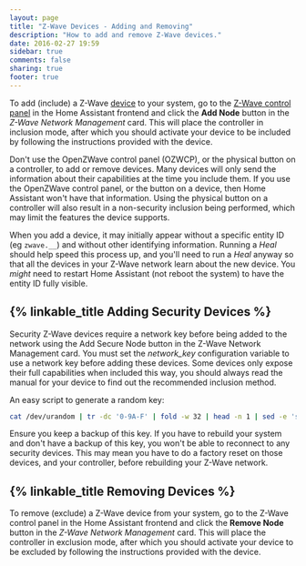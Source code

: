 ```yaml
---
layout: page
title: "Z-Wave Devices - Adding and Removing"
description: "How to add and remove Z-Wave devices."
date: 2016-02-27 19:59
sidebar: true
comments: false
sharing: true
footer: true
---
```


To add (include) a Z-Wave [device](/docs/z-wave/devices/) to your system, go to the [Z-Wave control panel](/docs/z-wave/control-panel/) in the Home Assistant frontend and click the **Add Node** button in the *Z-Wave Network Management* card. This will place the controller in inclusion mode, after which you should activate your device to be included by following the instructions provided with the device.

<p class='warning'>
Don't use the OpenZWave control panel (OZWCP), or the physical button on a controller, to add or remove devices. Many devices will only send the information about their capabilities at the time you include them. If you use the OpenZWave control panel, or the button on a device, then Home Assistant won't have that information. Using the physical button on a controller will also result in a non-security inclusion being performed, which may limit the features the device supports.
</p>

When you add a device, it may initially appear without a specific entity ID (eg `zwave.__`) and without other identifying information. Running a *Heal* should help speed this process up, and you'll need to run a *Heal* anyway so that all the devices in your Z-Wave network learn about the new device. You *might* need to restart Home Assistant (not reboot the system) to have the entity ID fully visible.

## {% linkable_title Adding Security Devices %}

Security Z-Wave devices require a network key before being added to the network using the Add Secure Node button in the Z-Wave Network Management card. You must set the *network_key* configuration variable to use a network key before adding these devices. Some devices only expose their full capabilities when included this way, you should always read the manual for your device to find out the recommended inclusion method.

An easy script to generate a random key:
```bash
cat /dev/urandom | tr -dc '0-9A-F' | fold -w 32 | head -n 1 | sed -e 's/\(..\)/0x\1, /g' -e 's/, $//'
```

<p class='warning'>
Ensure you keep a backup of this key. If you have to rebuild your system and don't have a backup of this key, you won't be able to reconnect to any security devices. This may mean you have to do a factory reset on those devices, and your controller, before rebuilding your Z-Wave network.
</p>

## {% linkable_title Removing Devices %}

To remove (exclude) a Z-Wave device from your system, go to the Z-Wave control panel in the Home Assistant frontend and click the **Remove Node** button in the *Z-Wave Network Management* card. This will place the controller in exclusion mode, after which you should activate your device to be excluded by following the instructions provided with the device.

